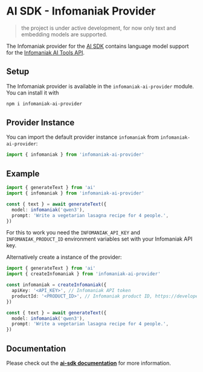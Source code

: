 # AI SDK - Infomaniak Provider

> the project is under active development, for now only text and embedding models are supported.

The Infomaniak provider for the [AI SDK](https://ai-sdk.dev/docs) contains language model support for the [Infomaniak AI Tools API](https://www.infomaniak.com/en/hosting/ai-tools/open-source-models).

## Setup

The Infomaniak provider is available in the `infomaniak-ai-provider` module. You can install it with

```bash
npm i infomaniak-ai-provider
```

## Provider Instance

You can import the default provider instance `infomaniak` from `infomaniak-ai-provider`:

```ts
import { infomaniak } from 'infomaniak-ai-provider'
```

## Example

```ts
import { generateText } from 'ai'
import { infomaniak } from 'infomaniak-ai-provider'

const { text } = await generateText({
  model: infomaniak('qwen3'),
  prompt: 'Write a vegetarian lasagna recipe for 4 people.',
})
```
For this to work you need the `INFOMANIAK_API_KEY` and `INFOMANIAK_PRODUCT_ID` environment variables set with your Infomaniak API key.

Alternatively create a instance of the provider:

```ts
import { generateText } from 'ai'
import { createInfomaniak } from 'infomaniak-ai-provider'

const infomaniak = createInfomaniak({
  apiKey: '<API_KEY>', // Infomaniak API token
  productId: '<PRODUCT_ID>', // Infomaniak product ID, https://developer.infomaniak.com/docs/api/get/1/ai
})

const { text } = await generateText({
  model: infomaniak('qwen3'),
  prompt: 'Write a vegetarian lasagna recipe for 4 people.',
})
```

## Documentation

Please check out the **[ai-sdk documentation](https://ai-sdk.dev/docs/ai-sdk-core/overview)** for more information.
